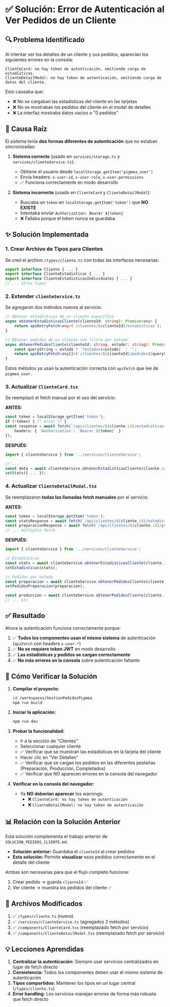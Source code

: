 # ✅ Solución: Error de Autenticación al Ver Pedidos de un Cliente

## 🔍 Problema Identificado
Al intentar ver los detalles de un cliente y sus pedidos, aparecían los siguientes errores en la consola:

```
ClienteCard: no hay token de autenticación, omitiendo carga de estadísticas.
ClienteDetailModal: no hay token de autenticación, omitiendo carga de datos del cliente.
```

Esto causaba que:
- ❌ No se cargaban las estadísticas del cliente en las tarjetas
- ❌ No se mostraban los pedidos del cliente en el modal de detalles
- ❌ La interfaz mostraba datos vacíos o "0 pedidos"

## 🐛 Causa Raíz

El sistema tenía **dos formas diferentes de autenticación** que no estaban sincronizadas:

1. **Sistema correcto** (usado en `services/storage.ts` y `services/clienteService.ts`):
   - Obtiene el usuario desde `localStorage.getItem('pigmea_user')`
   - Envía headers: `x-user-id`, `x-user-role`, `x-user-permissions`
   - ✅ Funciona correctamente en modo desarrollo

2. **Sistema incorrecto** (usado en `ClienteCard` y `ClienteDetailModal`):
   - Buscaba un `token` en `localStorage.getItem('token')` que **NO EXISTE**
   - Intentaba enviar `Authorization: Bearer ${token}`
   - ❌ Fallaba porque el token nunca se guardaba

## ✨ Solución Implementada

### 1. Crear Archivo de Tipos para Clientes
Se creó el archivo `/types/cliente.ts` con todas las interfaces necesarias:

```typescript
export interface Cliente { ... }
export interface ClienteEstadisticas { ... }
export interface ClienteEstadisticasIndividuales { ... }
// ... otros tipos
```

### 2. Extender `clienteService.ts`
Se agregaron dos métodos nuevos al servicio:

```typescript
// Obtener estadísticas de un cliente específico
async obtenerEstadisticasCliente(clienteId: string): Promise<any> {
    return apiRetryFetch<any>(`/clientes/${clienteId}/estadisticas`);
}

// Obtener pedidos de un cliente con filtro por estado
async obtenerPedidosCliente(clienteId: string, estado?: string): Promise<any[]> {
    const queryString = estado ? `?estado=${estado}` : '';
    return apiRetryFetch<any[]>(`/clientes/${clienteId}/pedidos${queryString}`);
}
```

Estos métodos ya usan la autenticación correcta con `apiFetch` que lee de `pigmea_user`.

### 3. Actualizar `ClienteCard.tsx`
Se reemplazó el fetch manual por el uso del servicio:

**ANTES:**
```typescript
const token = localStorage.getItem('token');
if (!token) { /* error */ }
const response = await fetch(`/api/clientes/${cliente.id}/estadisticas`, {
    headers: { 'Authorization': `Bearer ${token}` }
});
```

**DESPUÉS:**
```typescript
import { clienteService } from '../services/clienteService';

// ...
const data = await clienteService.obtenerEstadisticasCliente(cliente.id);
setStats({ ... });
```

### 4. Actualizar `ClienteDetailModal.tsx`
Se reemplazaron **todas las llamadas fetch manuales** por el servicio:

**ANTES:**
```typescript
const token = localStorage.getItem('token');
const statsResponse = await fetch(`/api/clientes/${cliente.id}/estadisticas`, { headers });
const preparacionResponse = await fetch(`/api/clientes/${cliente.id}/pedidos?estado=preparacion`, { headers });
// ... múltiples fetch
```

**DESPUÉS:**
```typescript
import { clienteService } from '../services/clienteService';

// Estadísticas
const stats = await clienteService.obtenerEstadisticasCliente(cliente.id);
setEstadisticas(stats);

// Pedidos por estado
const preparacion = await clienteService.obtenerPedidosCliente(cliente.id, 'preparacion');
setPedidosPreparacion(preparacion);

const produccion = await clienteService.obtenerPedidosCliente(cliente.id, 'produccion');
// ... etc
```

## ✅ Resultado

Ahora la autenticación funciona correctamente porque:
1. ✅ **Todos los componentes usan el mismo sistema** de autenticación (`apiFetch` con headers `x-user-*`)
2. ✅ **No se requiere token JWT** en modo desarrollo
3. ✅ **Las estadísticas y pedidos se cargan correctamente**
4. ✅ **No más errores en la consola** sobre autenticación faltante

## 🧪 Cómo Verificar la Solución

1. **Compilar el proyecto:**
   ```bash
   cd /workspaces/GestionPedidosPigmea
   npm run build
   ```

2. **Iniciar la aplicación:**
   ```bash
   npm run dev
   ```

3. **Probar la funcionalidad:**
   - Ir a la sección de "Clientes"
   - Seleccionar cualquier cliente
   - ✅ Verificar que se muestran las estadísticas en la tarjeta del cliente
   - Hacer clic en "Ver Detalles"
   - ✅ Verificar que se cargan los pedidos en las diferentes pestañas (Preparación, Producción, Completados)
   - ✅ Verificar que NO aparecen errores en la consola del navegador

4. **Verificar en la consola del navegador:**
   - Ya **NO deberían aparecer** los warnings:
     - ❌ `ClienteCard: no hay token de autenticación`
     - ❌ `ClienteDetailModal: no hay token de autenticación`

## 📊 Relación con la Solución Anterior

Esta solución complementa el trabajo anterior de `SOLUCION_PEDIDOS_CLIENTE.md`:
- **Solución anterior:** Guardaba el `clienteId` al crear pedidos
- **Esta solución:** Permite **visualizar** esos pedidos correctamente en el detalle del cliente

Ambas son necesarias para que el flujo completo funcione:
1. Crear pedido → guarda `clienteId` ✅
2. Ver cliente → muestra los pedidos del cliente ✅

## 🔧 Archivos Modificados

1. ✅ `/types/cliente.ts` (nuevo)
2. ✅ `/services/clienteService.ts` (agregados 2 métodos)
3. ✅ `/components/ClienteCard.tsx` (reemplazado fetch por servicio)
4. ✅ `/components/ClienteDetailModal.tsx` (reemplazado fetch por servicio)

## 💡 Lecciones Aprendidas

1. **Centralizar la autenticación:** Siempre usar servicios centralizados en lugar de fetch directo
2. **Consistencia:** Todos los componentes deben usar el mismo sistema de autenticación
3. **Tipos compartidos:** Mantener los tipos en un lugar central (`/types/cliente.ts`)
4. **Error handling:** Los servicios manejan errores de forma más robusta que fetch directo

